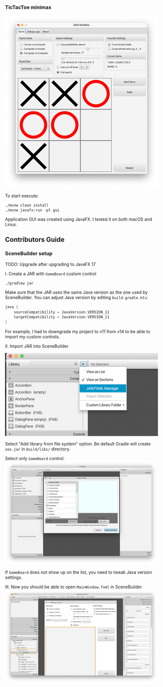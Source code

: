 ### TicTacToe minimax

<img src="docs/mainWindow.png" width="800px" title="Application main window"/>

To start execute:
```
./mvnw clean install
./mvnw javafx:run -pl gui
```

Application GUI was created using JavaFX.
I tested it on both macOS and Linux.

## Contributors Guide

### SceneBuilder setup

TODO: Upgrade after upgrading to JavaFX 17

I. Create a JAR with `GameBoard` custom control
```
./gradlew jar
```

Make sure that the JAR uses the same Java version as the
one used by SceneBuilder. You can adjust Java version by editing
`build.gradle.kts`:
```kotlin
java {
    sourceCompatibility = JavaVersion.VERSION_11
    targetCompatibility = JavaVersion.VERSION_11
}
```
For example, I had to downgrade my project to v11 from v14 to be
able to import my custom controls.

II. Import JAR into SceneBuilder

![Import Step 1](docs/import1.png)

Select "Add library from file system" option.
Be default Gradle will create `xox.jar` in
`build/libs/` directory.

Select only `GameBoard` control:
![Import Step 2](docs/import2.png)

If `GameBoard` does not show up on the list,
you need to tweak Java version settings.

III. Now you should be able to open `MainWindow.fxml` in SceneBuilder
![Import Finished](docs/import3.png)
